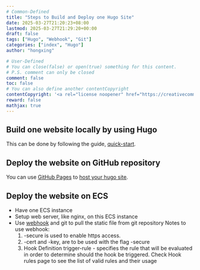 ```yaml
---
# Common-Defined
title: "Steps to Build and Deploy one Hugo Site"
date: 2025-03-27T21:20:23+08:00
lastmod: 2025-03-27T21:29:20+00:00
draft: false
tags: ["Hugo", "Webhook", "Git"]
categories: ["index", "Hugo"]
author: "hongxing"

# User-Defined
# You can close(false) or open(true) something for this content.
# P.S. comment can only be closed
comment: false
toc: false
# You can also define another contentCopyright
contentCopyright: '<a rel="license noopener" href="https://creativecommons.org/licenses/by-nc-nd/4.0/" target="_blank">CC BY-NC-ND 4.0</a>'
reward: false
mathjax: true
---
```


## Build one website locally by using Hugo
This can be done by following the guide, [quick-start](https://gohugo.io/getting-started/quick-start).

## Deploy the website on GitHub repository
You can use [GitHub Pages](https://docs.github.com/en/pages/quickstart) to [host your hugo site](https://gohugo.io/host-and-deploy/host-on-github-pages).

## Deploy the website on ECS 

- Have one ECS instance
- Setup web server, like nginx, on this ECS instance
- Use [webhook](https://github.com/adnanh/webhook) and git to pull the static file from git repository
  Notes to use webhook:
  1. -secure is used to enable https access.
  2. -cert and -key, are to be used with the flag -secure
  3. Hook Definition
  trigger-rule - specifies the rule that will be evaluated in order to determine should the hook be triggered. Check Hook rules page to see the list of valid rules and their usage

